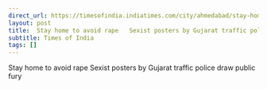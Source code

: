 ```yaml
---
direct_url: https://timesofindia.indiatimes.com/city/ahmedabad/stay-home-to-not-get-raped-traffic-cops-sponsored-signs/articleshow/123050782.cms
layout: post
title:  Stay home to avoid rape   Sexist posters by Gujarat traffic police draw public fury
subtitle: Times of India
tags: []
---
```


 Stay home to avoid rape   Sexist posters by Gujarat traffic police draw public fury
